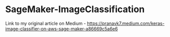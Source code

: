 # SageMaker-ImageClassification

Link to my original article on Medium - https://pranavk7.medium.com/keras-image-classifier-on-aws-sage-maker-a86669c5a6e6
